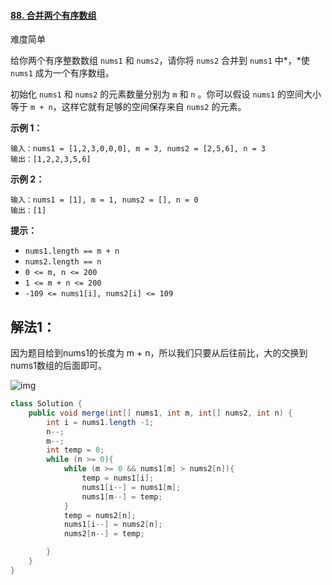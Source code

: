 #### [88. 合并两个有序数组](https://leetcode-cn.com/problems/merge-sorted-array/)

难度简单

给你两个有序整数数组 `nums1` 和 `nums2`，请你将 `nums2` 合并到 `nums1` 中*，*使 `nums1` 成为一个有序数组。

初始化 `nums1` 和 `nums2` 的元素数量分别为 `m` 和 `n` 。你可以假设 `nums1` 的空间大小等于 `m + n`，这样它就有足够的空间保存来自 `nums2` 的元素。

 

**示例 1：**

```
输入：nums1 = [1,2,3,0,0,0], m = 3, nums2 = [2,5,6], n = 3
输出：[1,2,2,3,5,6]
```

**示例 2：**

```
输入：nums1 = [1], m = 1, nums2 = [], n = 0
输出：[1]
```

 

**提示：**

- `nums1.length == m + n`
- `nums2.length == n`
- `0 <= m, n <= 200`
- `1 <= m + n <= 200`
- `-109 <= nums1[i], nums2[i] <= 109`



## 解法1：

因为题目给到nums1的长度为 m + n，所以我们只要从后往前比，大的交换到nums1数组的后面即可。

![img](https://pic.leetcode-cn.com/42ef79e54740c9788b4563d82f7bbd025fee4271c72fc11e8716a8b9c1b2e747-%E5%9B%BE%E7%89%87.png)

```java
class Solution {
    public void merge(int[] nums1, int m, int[] nums2, int n) {
        int i = nums1.length -1;
        n--;
        m--;
        int temp = 0;
        while (n >= 0){
            while (m >= 0 && nums1[m] > nums2[n]){
                temp = nums1[i];
                nums1[i--] = nums1[m];
                nums1[m--] = temp;
            }
            temp = nums2[n];
            nums1[i--] = nums2[n];
            nums2[n--] = temp;

        }
    }
}
```

